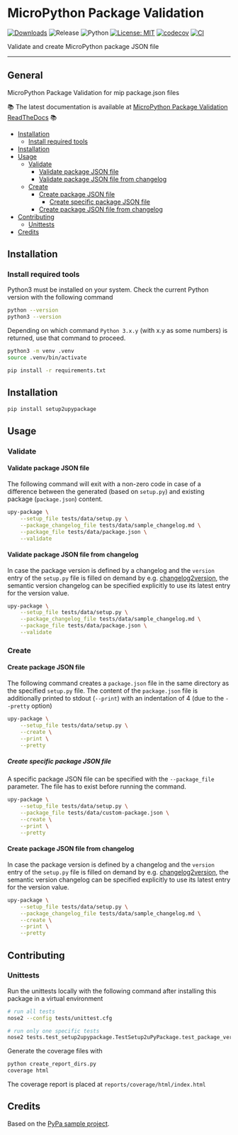 # MicroPython Package Validation

[![Downloads](https://pepy.tech/badge/micropython-package-validation)](https://pepy.tech/project/micropython-package-validation)
![Release](https://img.shields.io/github/v/release/brainelectronics/micropython-package-validation?include_prereleases&color=success)
![Python](https://img.shields.io/badge/python3-Ok-green.svg)
[![License: MIT](https://img.shields.io/badge/License-MIT-yellow.svg)](https://opensource.org/licenses/MIT)
[![codecov](https://codecov.io/github/brainelectronics/micropython-package-validation/branch/main/graph/badge.svg)](https://app.codecov.io/github/brainelectronics/micropython-package-validation)
[![CI](https://github.com/brainelectronics/micropython-package-validation/actions/workflows/release.yml/badge.svg)](https://github.com/brainelectronics/micropython-package-validation/actions/workflows/release.yml)

Validate and create MicroPython package JSON file

---------------

## General

MicroPython Package Validation for mip package.json files

📚 The latest documentation is available at
[MicroPython Package Validation ReadTheDocs][ref-rtd-micropython-package-validation] 📚

<!-- MarkdownTOC -->

- [Installation](#installation)
    - [Install required tools](#install-required-tools)
- [Installation](#installation-1)
- [Usage](#usage)
    - [Validate](#validate)
        - [Validate package JSON file](#validate-package-json-file)
        - [Validate package JSON file from changelog](#validate-package-json-file-from-changelog)
    - [Create](#create)
        - [Create package JSON file](#create-package-json-file)
            - [Create specific package JSON file](#create-specific-package-json-file)
        - [Create package JSON file from changelog](#create-package-json-file-from-changelog)
- [Contributing](#contributing)
    - [Unittests](#unittests)
- [Credits](#credits)

<!-- /MarkdownTOC -->

## Installation

### Install required tools

Python3 must be installed on your system. Check the current Python version
with the following command

```bash
python --version
python3 --version
```

Depending on which command `Python 3.x.y` (with x.y as some numbers) is
returned, use that command to proceed.

```bash
python3 -m venv .venv
source .venv/bin/activate

pip install -r requirements.txt
```

## Installation

```bash
pip install setup2upypackage
```

## Usage

### Validate
#### Validate package JSON file

The following command will exit with a non-zero code in case of a difference
between the generated (based on `setup.py`) and existing package
(`package.json`) content.

```bash
upy-package \
    --setup_file tests/data/setup.py \
    --package_changelog_file tests/data/sample_changelog.md \
    --package_file tests/data/package.json \
    --validate
```

#### Validate package JSON file from changelog

In case the package version is defined by a changelog and the `version` entry
of the `setup.py` file is filled on demand by e.g.
[changelog2version][ref-changelog2version], the semantic version changelog can
be specified explicitly to use its latest entry for the version value.

```bash
upy-package \
    --setup_file tests/data/setup.py \
    --package_changelog_file tests/data/sample_changelog.md \
    --package_file tests/data/package.json \
    --validate
```

### Create
#### Create package JSON file

The following command creates a `package.json` file in the same directory as
the specified `setup.py` file. The content of the `package.json` file is
additionally printed to stdout (`--print`) with an indentation of 4 (due to
the `--pretty` option)

```bash
upy-package \
    --setup_file tests/data/setup.py \
    --create \
    --print \
    --pretty
```

##### Create specific package JSON file

A specific package JSON file can be specified with the `--package_file`
parameter. The file has to exist before running the command.

```bash
upy-package \
    --setup_file tests/data/setup.py \
    --package_file tests/data/custom-package.json \
    --create \
    --print \
    --pretty
```

#### Create package JSON file from changelog

In case the package version is defined by a changelog and the `version` entry
of the `setup.py` file is filled on demand by e.g.
[changelog2version][ref-changelog2version], the semantic version changelog can
be specified explicitly to use its latest entry for the version value.

```bash
upy-package \
    --setup_file tests/data/setup.py \
    --package_changelog_file tests/data/sample_changelog.md \
    --create \
    --print \
    --pretty
```

## Contributing

### Unittests

Run the unittests locally with the following command after installing this
package in a virtual environment

```bash
# run all tests
nose2 --config tests/unittest.cfg

# run only one specific tests
nose2 tests.test_setup2upypackage.TestSetup2uPyPackage.test_package_version
```

Generate the coverage files with

```bash
python create_report_dirs.py
coverage html
```

The coverage report is placed at `reports/coverage/html/index.html`

## Credits

Based on the [PyPa sample project][ref-pypa-sample].

<!-- Links -->
[ref-rtd-micropython-package-validation]: https://micropython-package-validation.readthedocs.io/en/latest/
[ref-pypa-sample]: https://github.com/pypa/sampleproject
[ref-changelog2version]: https://github.com/brainelectronics/changelog2version
